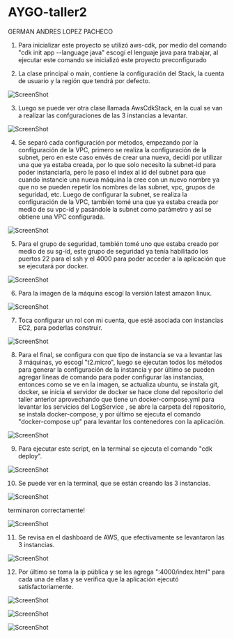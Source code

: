 # AYGO-taller2

GERMAN ANDRES LOPEZ PACHECO

1. Para inicializar este proyecto se utilizó aws-cdk, por medio del comando "cdk init app --language java" 
    escogí el lenguaje java para trabajar, al ejecutar este comando se inicializó este proyecto preconfigurado

2. La clase principal o main, contiene la configuración del Stack, la cuenta de usuario y la región que tendrá
    por defecto.

![ScreenShot](images/codigo_1_main.png)

3. Luego se puede ver otra clase llamada AwsCdkStack, en la cual se van a realizar las confguraciones de las 3 instancias
    a levantar.

![ScreenShot](images/codigo_2_stack_constructor.png)

4. Se separó cada configuración por métodos, empezando por la configuración de la VPC, primero se realiza la configuración
    de la subnet, pero en este caso envés de crear una nueva, decidí por utilizar una que ya estaba creada, por lo que 
    solo necesito la subnet-id para poder instanciarla, pero le paso el index al id del subnet para que cuando instancie una 
    nueva máquina la cree con un nuevo nombre ya que no se pueden repetir los nombres de las subnet, vpc, grupos de seguridad, 
    etc.
    Luego de configurar la subnet, se realiza la configuración de la VPC, también tomé una que ya estaba creada por medio de su
    vpc-id y pasándole la subnet como parámetro y así se obtiene una VPC configurada.

![ScreenShot](images/codigo_3_vpc.png)

5. Para el grupo de seguridad, también tomé uno que estaba creado por medio de su sg-id, este grupo de seguridad ya tenía 
    habilitado los puertos 22 para el ssh y el 4000 para poder acceder a la aplicación que se ejecutará por docker.

![ScreenShot](images/codigo_4_grupodeseguridad.png)

6. Para la imagen de la máquina escogí la versión latest amazon linux.

![ScreenShot](images/codigo_5_imagenmaquina.png)

7. Toca configurar un rol con mi cuenta, que esté asociada con instancias EC2, para poderlas construir.

![ScreenShot](images/codigo_6_role.png)

8. Para el final, se configura con que tipo de instancia se va a levantar las 3 máquinas, yo escogí "t2.micro", luego se ejecutan
    todos los métodos para generar la configuración de la instancia y por último se pueden agregar líneas de comando para poder
    configurar las instancias, entonces como se ve en la imagen, se actualiza ubuntu, se instala git, docker, se inicia el servidor de docker
    se hace clone del repositorio del taller anterior aprovechando que tiene un docker-compose.yml para levantar los servicios del LogService
    , se abre la carpeta del repositorio, se instala docker-compose, y por último se ejecuta el comando "docker-compose up" para levantar los
    contenedores con la aplicación.

![ScreenShot](images/codigo_7_principal.png)

9. Para ejecutar este script, en la terminal se ejecuta el comando "cdk deploy".

![ScreenShot](images/1.cdk_deploy.png)

10. Se puede ver en la terminal, que se están creando las 3 instancias.

![ScreenShot](images/2.creating_3_instances.png)

terminaron correctamente!

![ScreenShot](images/3.finish_3_instances.png)

11. Se revisa en el dashboard de AWS, que efectivamente se levantaron las 3 instancias.

![ScreenShot](images/4.3_instances_in_aws.png)

12. Por último se toma la ip pública y se les agrega ":4000/index.html" para cada una de ellas y se verifica que la aplicación ejecutó satisfactoriamente.

![ScreenShot](images/5.1_instance_working.png)

![ScreenShot](images/6.2_instance_working.png)

![ScreenShot](images/7.3_instance_working.png)